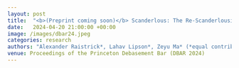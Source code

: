 ```yaml
---
layout: post
title:  "<b>(Preprint coming soon)</b> Scanderlous: The Re-Scanderlousing"
date:   2024-04-20 21:00:00 +00:00
image: /images/dbar24.jpeg
categories: research    
authors: "Alexander Raistrick*, Lahav Lipson*, Zeyu Ma* (*equal contribution, alphabetical order), Lingjie Mei, Mingzhe Wang, Yiming Zuo, Karhan Kayan, Hongyu Wen, Beining Han, Yihan Wang, Alejandro Newell, Hei Law, Ankit Goyal, Kaiyu Yang, Jia Deng"
venue: Proceedings of the Princeton Debasement Bar (DBAR 2024)
---
```

